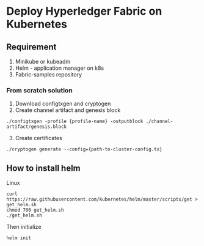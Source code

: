# Deploy Hyperledger Fabric on Kubernetes

## Requirement

1. Minikube or kubeadm
2. Helm - application manager on k8s
3. Fabric-samples repository

### From scratch solution

1. Download configtxgen and cryptogen
2. Create channel artifact and genesis block
```
./configtxgen -profile {profile-name} -outputblock ./channel-artifact/genesis.block
```
3. Create certificates
```
./cryptogen generate --config={path-to-cluster-config.tx}
```

## How to install helm

Linux
```
curl https://raw.githubusercontent.com/kubernetes/helm/master/scripts/get > get_helm.sh
chmod 700 get_helm.sh
./get_helm.sh
```

Then initialize
```
helm init
```